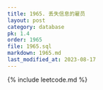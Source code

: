 ```yaml
---
title: 1965. 丢失信息的雇员
layout: post
category: database
pk: 1.4
order: 1965
file: 1965.sql
markdown: 1965.md
last_modified_at: 2023-08-17
---
```


{% include leetcode.md %}
